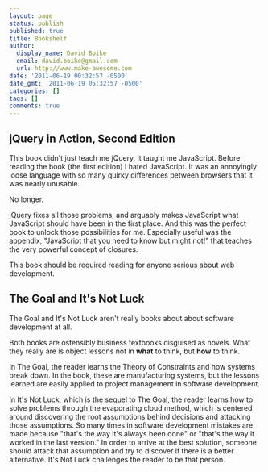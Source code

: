 ```yaml
---
layout: page
status: publish
published: true
title: Bookshelf
author:
  display_name: David Boike
  email: david.boike@gmail.com
  url: http://www.make-awesome.com
date: '2011-06-19 00:32:57 -0500'
date_gmt: '2011-06-19 05:32:57 -0500'
categories: []
tags: []
comments: true
---
```

## jQuery in Action, Second Edition

This book didn't just teach me jQuery, it taught me JavaScript. Before reading the book (the first edition) I hated JavaScript. It was an annoyingly loose language with so many quirky differences between browsers that it was nearly unusable.

No longer.

jQuery fixes all those problems, and arguably makes JavaScript what JavaScript should have been in the first place. And this was the perfect book to unlock those possibilities for me. Especially useful was the appendix, "JavaScript that you need to know but might not!" that teaches the very powerful concept of closures.

This book should be required reading for anyone serious about web development.

## The Goal and It's Not Luck

The Goal and It's Not Luck aren't really books about about software development at all.

Both books are ostensibly business textbooks disguised as novels. What they really are is object lessons not in **what** to think, but **how** to think.

In The Goal, the reader learns the Theory of Constraints and how systems break down. In the book, these are manufacturing systems, but the lessons learned are easily applied to project management in software development.

In It's Not Luck, which is the sequel to The Goal, the reader learns how to solve problems through the evaporating cloud method, which is centered around discovering the root assumptions behind decisions and attacking those assumptions. So many times in software development mistakes are made because "that's the way it's always been done" or "that's the way it worked in the last version." In order to arrive at the best solution, someone should attack that assumption and try to discover if there is a better alternative. It's Not Luck challenges the reader to be that person.

